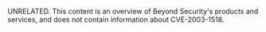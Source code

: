 UNRELATED. This content is an overview of Beyond Security's products and services, and does not contain information about CVE-2003-1518.